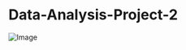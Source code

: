 # Data-Analysis-Project-2

![Image](https://github.com/user-attachments/assets/cc551fb8-3e62-429a-8ab4-31cf7607fb09)
